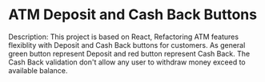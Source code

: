 # ATM Deposit and Cash Back Buttons

Description:
This project is based on React, Refactoring ATM features flexiblity with Deposit and Cash Back buttons for customers. As general green button represent Deposit and red button represent Cash Back.  The Cash Back validation don't allow any user to withdraw money exceed to available balance.
